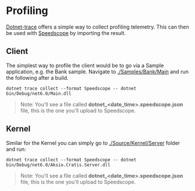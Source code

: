 # Profiling

[Dotnet-trace](https://docs.microsoft.com/en-us/dotnet/core/diagnostics/dotnet-trace) offers a simple way to collect profiling
telemetry. This can then be used with [Speedscope](https://www.speedscope.app) by importing the result.

## Client

The simplest way to profile the client would be to go via a Sample application, e.g. the Bank sample.
Navigate to [./Samples/Bank/Main](./Samples/Bank/Main) and run the following after a build.

```shell
dotnet trace collect --format Speedscope -- dotnet bin/Debug/net6.0/Main.dll
```

> Note: You'll see a file called **dotnet_<date_time>.speedscope.json** file, this is the one you'll upload to Speedscope.

## Kernel

Similar for the Kernel you can simply go to [./Source/Kernel/Server](./Source/Kernel/Server) folder and run:

```shell
dotnet trace collect --format Speedscope -- dotnet bin/Debug/net6.0/Aksio.Cratis.Server.dll
```

> Note: You'll see a file called **dotnet_<date_time>.speedscope.json** file, this is the one you'll upload to Speedscope.
